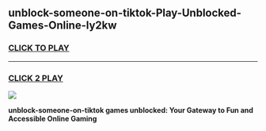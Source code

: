 
## unblock-someone-on-tiktok-Play-Unblocked-Games-Online-ly2kw
<h3>
<a href="https://premium76.site?title=unblock-someone-on-tiktok&ref=25A">CLICK TO PLAY</a></h3>
<hr>

<h3>
<a href="https://premium76.site?title=unblock-someone-on-tiktok&ref=25A">CLICK 2 PLAY</a>
  
</h3>

<a href="https://premium76.site?title=unblock-someone-on-tiktok&ref=25A"><img src="https://clearcache.store/games.png"></a>


**unblock-someone-on-tiktok games unblocked: Your Gateway to Fun and Accessible Online Gaming**
